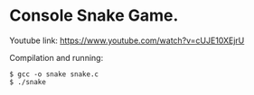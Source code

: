 
# Console Snake Game.

Youtube link: https://www.youtube.com/watch?v=cUJE10XEjrU

Compilation and running:
```
$ gcc -o snake snake.c
$ ./snake
```

